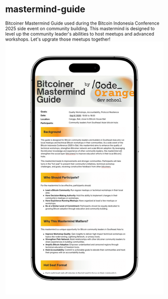 # mastermind-guide
Bitcoiner Mastermind Guide used during the Bitcoin Indonesia Conference 2025 side event on community building. This mastermind is designed to level up the community leader's abilities to host meetups and advanced workshops. Let's upgrate those meetups together!
![Bitcoin Privacy Workshop Cover](https://raw.githubusercontent.com/code-orange-dev/mastermind-guide/main/phone.png)



